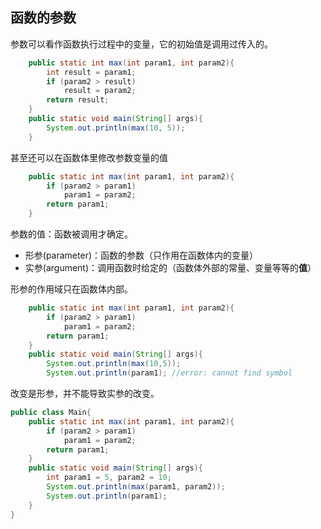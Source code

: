 ## 函数的参数

参数可以看作函数执行过程中的变量，它的初始值是调用过传入的。

```java
    public static int max(int param1, int param2){
        int result = param1;
        if (param2 > result)
            result = param2;
        return result;
    }
    public static void main(String[] args){
        System.out.println(max(10, 5));
    }
```

甚至还可以在函数体里修改参数变量的值

```java
    public static int max(int param1, int param2){
        if (param2 > param1)
            param1 = param2;
        return param1;
    }
```



参数的值：函数被调用才确定。

* 形参(parameter)：函数的参数（只作用在函数体内的变量）
* 实参(argument)：调用函数时给定的（函数体外部的常量、变量等等的**值**）



形参的作用域只在函数体内部。

```java
    public static int max(int param1, int param2){
        if (param2 > param1)
            param1 = param2;
        return param1;
    }
    public static void main(String[] args){
        System.out.println(max(10,5));
        System.out.println(param1); //error: cannot find symbol
```



改变是形参，并不能导致实参的改变。

```java
public class Main{
    public static int max(int param1, int param2){
        if (param2 > param1)
            param1 = param2;
        return param1;
    }
    public static void main(String[] args){
        int param1 = 5, param2 = 10;
        System.out.println(max(param1, param2));
        System.out.println(param1);
    }
}
```

